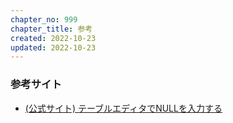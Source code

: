 ```yaml
---
chapter_no: 999
chapter_title: 参考
created: 2022-10-23
updated: 2022-10-23
---
```

### 参考サイト
- [(公式サイト) テーブルエディタでNULLを入力する](https://a5m2.mmatsubara.com/tips/table_null/)
